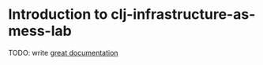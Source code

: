 # Introduction to clj-infrastructure-as-mess-lab

TODO: write [great documentation](http://jacobian.org/writing/what-to-write/)
